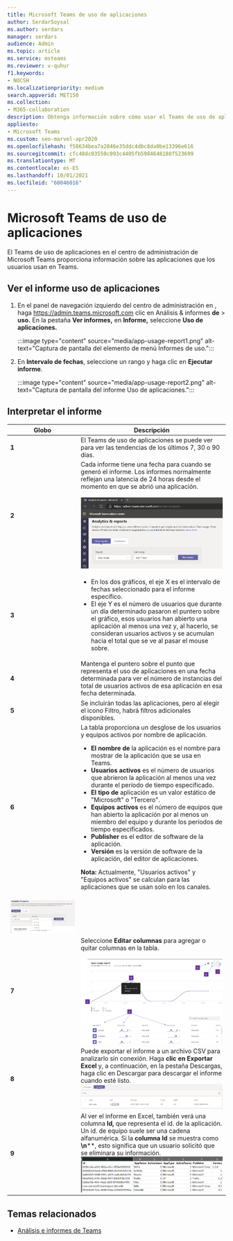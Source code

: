 ```yaml
---
title: Microsoft Teams de uso de aplicaciones
author: SerdarSoysal
ms.author: serdars
manager: serdars
audience: Admin
ms.topic: article
ms.service: msteams
ms.reviewer: v-quhur
f1.keywords:
- NOCSH
ms.localizationpriority: medium
search.appverid: MET150
ms.collection:
- M365-collaboration
description: Obtenga información sobre cómo usar el Teams de uso de aplicaciones en el centro Microsoft Teams administración.
appliesto:
- Microsoft Teams
ms.custom: seo-marvel-apr2020
ms.openlocfilehash: f58634bea7a2846e35ddc4dbc8da0be13396e616
ms.sourcegitcommit: cfc48dc03550c093c4405fb5984648188f523699
ms.translationtype: MT
ms.contentlocale: es-ES
ms.lasthandoff: 10/01/2021
ms.locfileid: "60046016"
---
```

# <a name="microsoft-teams-app-usage-report"></a>Microsoft Teams de uso de aplicaciones

El Teams de uso de aplicaciones en el centro de administración de Microsoft Teams proporciona información sobre las aplicaciones que los usuarios usan en Teams.  

## <a name="view-the-app-usage-report"></a>Ver el informe uso de aplicaciones

1.  En el panel de navegación izquierdo del centro de administración en , haga <https://admin.teams.microsoft.com> clic en Análisis & informes **de** \> **uso.** En la pestaña **Ver informes,** en **Informe,** seleccione **Uso de aplicaciones.**

     :::image type="content" source="media/app-usage-report1.png" alt-text="Captura de pantalla del elemento de menú Informes de uso.":::

2.  En **Intervalo de fechas**, seleccione un rango y haga clic en **Ejecutar informe**.

      :::image type="content" source="media/app-usage-report2.png" alt-text="Captura de pantalla del informe Uso de aplicaciones.":::

## <a name="interpret-the-report"></a>Interpretar el informe

|Globo |Descripción  |
|--------|-------------|
|**1**   |El Teams de uso de aplicaciones se puede ver para ver las tendencias de los últimos 7, 30 o 90 días. |
|**2**   |Cada informe tiene una fecha para cuando se generó el informe. Los informes normalmente reflejan una latencia de 24 horas desde el momento en que se abrió una aplicación. <br><br>![Captura de pantalla del informe Uso de aplicaciones que muestra intervalos de fechas.](media/app-usage-report3.png)|
|**3**    | <ul><li>En los dos gráficos, el eje X es el intervalo de fechas seleccionado para el informe específico.</li><li>El eje Y es el número de usuarios que durante un día determinado pasaron el puntero sobre el gráfico, esos usuarios han abierto una aplicación al menos una vez y, al hacerlo, se consideran usuarios activos y se acumulan hacia el total que se ve al pasar el mouse sobre.</li></ul>|
|**4**   |Mantenga el puntero sobre el punto que representa el uso de aplicaciones en una fecha determinada para ver el número de instancias del total de usuarios activos de esa aplicación en esa fecha determinada.  |
|**5**   |Se incluirán todas las aplicaciones, pero al elegir el icono Filtro, habrá filtros adicionales disponibles.  |
|**6**   |La tabla proporciona un desglose de los usuarios y equipos activos por nombre de aplicación.<br><ul><li>**El nombre de** la aplicación es el nombre para mostrar de la aplicación que se usa en Teams.</li><li>**Usuarios activos** es el número de usuarios que abrieron la aplicación al menos una vez durante el período de tiempo especificado.</li><li>**El tipo de** aplicación es un valor estático de "Microsoft" o "Tercero".</li><li>**Equipos activos** es el número de equipos que han abierto la aplicación por al menos un miembro del equipo y durante los períodos de tiempo especificados.</li><li>**Publisher** es el editor de software de la aplicación.</li><li>**Versión** es la versión de software de la aplicación, del editor de aplicaciones.</li></ul><b> Nota:</b> Actualmente, "Usuarios activos" y "Equipos activos" se calculan para las aplicaciones que se usan solo en los canales.     
<br>![Captura de pantalla de un informe de uso de aplicaciones.](media/app-usage-report4.png)|
|**7**  |Seleccione **Editar columnas** para agregar o quitar columnas en la tabla.<br><br>![Captura de pantalla de la página Editar columnas.](media/app-usage-report5.png)  |
|**8**  |Puede exportar el informe a un archivo CSV para analizarlo sin conexión. Haga **clic en Exportar Excel** y, a continuación, en la pestaña Descargas, haga clic en Descargar para descargar el informe cuando esté listo.  <br>![Captura de pantalla de la página Descargas.](media/app-usage-report7.png)  |
|**9**   |Al ver el informe en Excel, también verá una columna **Id,** que representa el id. de la aplicación. Un id. de equipo suele ser una cadena alfanumérica. Si la **columna Id** se muestra como **\n****, esto significa que un usuario solicitó que se eliminara su información.<br>![Captura de pantalla del informe Excel descargado.](media/app-usage-report8.png)  |

## <a name="related-topics"></a>Temas relacionados

- [Análisis e informes de Teams](teams-reporting-reference.md)